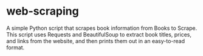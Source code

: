 # web-scraping
A simple Python script that scrapes book information from Books to Scrape. This script uses Requests and BeautifulSoup to extract book titles, prices, and links from the website, and then prints them out in an easy-to-read format.
